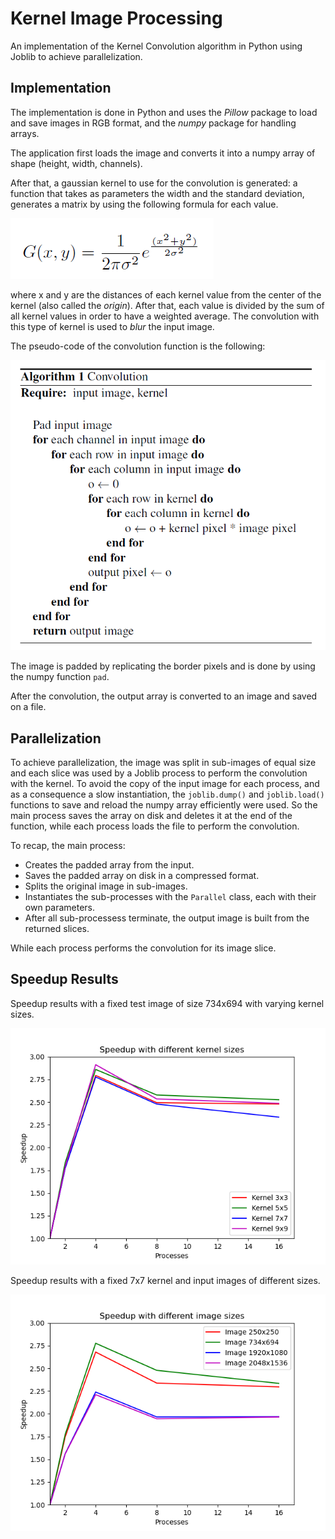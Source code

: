 # Kernel Image Processing

An implementation of the Kernel Convolution algorithm in Python using Joblib to achieve parallelization.

## Implementation

The implementation is done in Python and uses the *Pillow* package to load and save images in RGB format, and the *numpy* package for handling arrays. 

The application first loads the image and converts it into a numpy array of shape (height, width, channels).

After that, a gaussian kernel to use for the convolution is generated: a function that takes as parameters the width and the standard deviation, generates a matrix by using the following formula for each value.

![gaussian_k](presentation/images/gaussian_k.png)

where x and y are the distances of each kernel value from the center of the kernel (also called the *origin*). After that, each value is divided by the sum of all kernel values in order to have a weighted average.
The convolution with this type of kernel is used to *blur* the input image.

The pseudo-code of the convolution function is the following:

![conv_seq](presentation/images/conv_seq.png)

The image is padded by replicating the border pixels and is done by using the numpy function `pad`.

After the convolution, the output array is converted to an image and saved on a file. 

## Parallelization

To achieve parallelization, the image was split in sub-images of equal size and each slice was used by a Joblib process to perform the convolution with the kernel.
To avoid the copy of the input image for each process, and as a consequence a slow instantiation, the `joblib.dump()` and `joblib.load()` functions to save and reload the numpy array efficiently were used.
So the main process saves the array on disk and deletes it at the end of the function, while each process loads the file to perform the convolution.

To recap, the main process:
* Creates the padded array from the input.
* Saves the padded array on disk in a compressed format.
* Splits the original image in sub-images.
* Instantiates the sub-processes with the `Parallel` class, each with their own parameters.
* After all sub-processess terminate, the output image is built from the returned slices.

While each process performs the convolution for its image slice.

## Speedup Results

Speedup results with a fixed test image of size 734x694 with varying kernel sizes.

![speedup_k](paper/images/speedup_by_kernel_sizes.png)

Speedup results with a fixed 7x7 kernel and input images of different sizes.

![speedup_i](paper/images/speedup_by_img_sizes.png)
